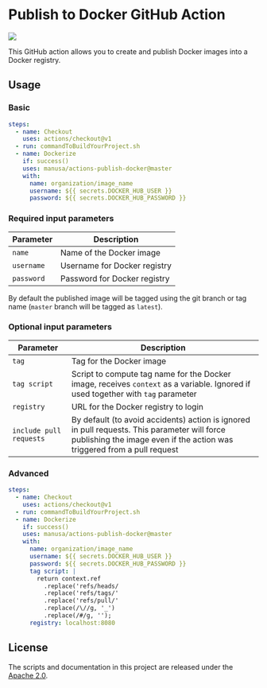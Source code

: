 Publish to Docker GitHub Action
===============================

[<img src="https://github.com/manusa/actions-publish-docker/workflows/Main%20workflow/badge.svg" />](https://github.com/manusa/actions-publish-docker/actions)


This GitHub action allows you to create and publish Docker images into a Docker registry.

## Usage

### Basic

```yaml
steps:
  - name: Checkout
    uses: actions/checkout@v1
  - run: commandToBuildYourProject.sh
  - name: Dockerize
    if: success()
    uses: manusa/actions-publish-docker@master
    with:
      name: organization/image_name
      username: ${{ secrets.DOCKER_HUB_USER }}
      password: ${{ secrets.DOCKER_HUB_PASSWORD }}
```

### Required input parameters

| Parameter | Description |
| --------- | ----------- |
| `name` | Name of the Docker image |
| `username` | Username for Docker registry |
| `password` | Password for Docker registry |

By default the published image will be tagged using the git branch or tag name (`master` branch
will be tagged as `latest`).

### Optional input parameters

| Parameter | Description |
| --------- | ----------- |
| `tag` | Tag for the Docker image |
| `tag script` | Script to compute tag name for the Docker image, receives `context` as a variable. Ignored if used together with `tag` parameter |
| `registry` | URL for the Docker registry to login |
| `include pull requests` | By default (to avoid accidents) action is ignored in pull requests. This parameter will force publishing the image even if the action was triggered from a pull request |

### Advanced

```yaml
steps:
  - name: Checkout
    uses: actions/checkout@v1
  - run: commandToBuildYourProject.sh
  - name: Dockerize
    if: success()
    uses: manusa/actions-publish-docker@master
    with:
      name: organization/image_name
      username: ${{ secrets.DOCKER_HUB_USER }}
      password: ${{ secrets.DOCKER_HUB_PASSWORD }}
      tag script: |
        return context.ref
          .replace('refs/heads/
          .replace('refs/tags/'
          .replace('refs/pull/'
          .replace(/\//g, '_')
          .replace(/#/g, '');
      registry: localhost:8080
```

## License

The scripts and documentation in this project are released under the [Apache 2.0](./LICENSE).
